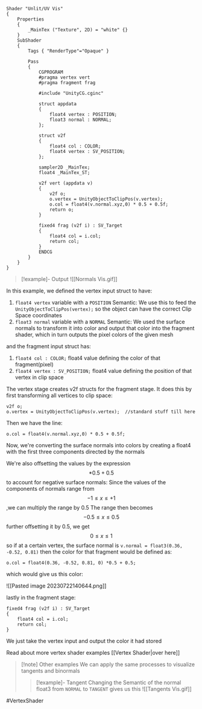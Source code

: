```hlsl
Shader "Unlit/UV Vis"
{
    Properties
    {
        _MainTex ("Texture", 2D) = "white" {}
    }
    SubShader
    {
        Tags { "RenderType"="Opaque" }

        Pass
        {
            CGPROGRAM
            #pragma vertex vert
            #pragma fragment frag

            #include "UnityCG.cginc"

            struct appdata
            {
                float4 vertex : POSITION;
                float3 normal : NORMAL;
            };

            struct v2f
            {
                float4 col : COLOR;
                float4 vertex : SV_POSITION;
            };

            sampler2D _MainTex;
            float4 _MainTex_ST;

            v2f vert (appdata v)
            {
                v2f o;
                o.vertex = UnityObjectToClipPos(v.vertex);
                o.col = float4(v.normal.xyz,0) * 0.5 + 0.5f;
                return o;
            }

            fixed4 frag (v2f i) : SV_Target
            {
                float4 col = i.col;
                return col;
            }
            ENDCG
        }
    }
}
```


>[!example]- Output
>![[Normals Vis.gif]]

In this example, we defined the vertex input struct to have:

1) `float4 vertex` variable with a `POSITION` Semantic: We use this to feed the `UnityObjectToClipPos(vertex);`  so the object can have the correct Clip Space coordinates 
2) `float3 normal` variable with a `NORMAL` Semantic: We used the surface normals to transform it into color and output that color into the fragment shader, which in turn outputs the pixel colors of the given mesh

and the fragment input struct has:

1) `float4 col : COLOR;`  float4 value defining the color of that fragment(pixel)
2) `float4 vertex : SV_POSITION;` float4 value defining the position of that vertex in clip space

The vertex stage creates v2f structs for the fragment stage. It does this by first transforming all vertices to clip space:

```hlsl
v2f o;
o.vertex = UnityObjectToClipPos(v.vertex);  //standard stuff till here
```

Then we have the line:
```hlsl
o.col = float4(v.normal.xyz,0) * 0.5 + 0.5f;
```

Now, we're converting the surface normals into colors by creating a float4 with the first three components directed by the normals 

We're also offsetting the values by the expression $$ *0.5 + 0.5$$to account for negative surface normals:
Since the values of the components of normals range from $$-1 \leq x \leq +1$$,we can multiply the range by $0.5$
The range then becomes
$$-0.5 \leq x \leq 0.5 $$
further offsetting it by $0.5$, we get $$0 \leq x \leq 1$$so if at a certain vertex, the surface normal is `v.normal = float3(0.36, -0.52, 0.81)` then the color for that fragment would be defined as:

```hlsl
o.col = float4(0.36, -0.52, 0.81, 0) *0.5 + 0.5;
```

which would give us this color:

![[Pasted image 20230722140644.png]]

lastly in the fragment stage: 

```
fixed4 frag (v2f i) : SV_Target
{
	float4 col = i.col;
	return col;
}
```

We just take the vertex input and output the color it had stored


Read about more vertex shader examples [[Vertex Shader|over here]]


>[!note] Other examples
>We can apply the same processes to visualize tangents and binormals
>>[!example]- Tangent
>>Changing the Semantic of the normal float3 from `NORMAL` to `TANGENT` gives us this
>>![[Tangents Vis.gif]] 


#VertexShader 
